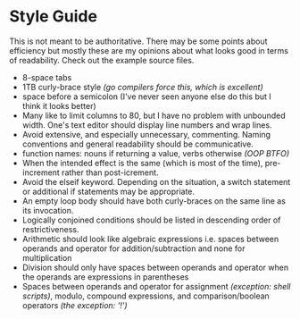 # Style Guide
This is not meant to be authoritative. There may be some points about efficiency but mostly these are my opinions about what looks good in terms of readability. Check out the example source files.

* 8-space tabs
* 1TB curly-brace style *(go compilers force this, which is excellent)*
* space before a semicolon (I've never seen anyone else do this but I think it looks better)
* Many like to limit columns to 80, but I have no problem with unbounded width. One's text editor should display line numbers and wrap lines.
* Avoid extensive, and especially unnecessary, commenting. Naming conventions and general readability should be communicative.
* function names: nouns if returning a value, verbs otherwise *(OOP BTFO)*
* When the intended effect is the same (which is most of the time), pre-increment rather than post-icrement.
* Avoid the elseif keyword. Depending on the situation, a switch statement or additional if statements may be appropriate.
* An empty loop body should have both curly-braces on the same line as its invocation.
* Logically conjoined conditions should be listed in descending order of restrictiveness.
* Arithmetic should look like algebraic expressions i.e. spaces between operands and operator for addition/subtraction and none for multiplication
* Division should only have spaces between operands and operator when the operands are expressions in parentheses 
* Spaces between operands and operator for assignment *(exception: shell scripts)*, modulo, compound expressions, and comparison/boolean operators *(the exception: '!')*
